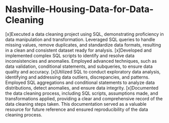 # Nashville-Housing-Data-for-Data-Cleaning

[x]Executed a data cleaning project using SQL, demonstrating proficiency in data manipulation and transformation. Leveraged SQL queries to handle missing values, remove duplicates, and standardize data formats, resulting in a clean and consistent dataset ready for analysis.
[x]Developed and implemented complex SQL scripts to identify and resolve data inconsistencies and anomalies. Employed advanced techniques, such as data validation, conditional statements, and subqueries, to ensure data quality and accuracy.
[x]Utilized SQL to conduct exploratory data analysis, identifying and addressing data outliers, discrepancies, and patterns. Employed SQL aggregations and conditional statements to analyze data distributions, detect anomalies, and ensure data integrity.
[x]Documented the data cleaning process, including SQL scripts, assumptions made, and transformations applied, providing a clear and comprehensive record of the data cleaning steps taken. This documentation served as a valuable resource for future reference and ensured reproducibility of the data cleaning process.
